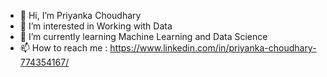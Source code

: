 - 👋 Hi, I’m Priyanka Choudhary
- 👀 I’m interested in Working with Data
- 🌱 I’m currently learning Machine Learning and Data Science
- 📫 How to reach me : https://www.linkedin.com/in/priyanka-choudhary-774354167/

